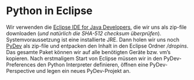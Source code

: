 #

Python in Eclipse
=================

Wir verwenden die [Eclipse IDE for Java Developers](https://www.eclipse.org/downloads/packages/), die wir uns als zip-file downloaden (*und natürlich die SHA-512 checksum überprüfen*). Systemvoraussetzung ist eine installierte JRE. Dann holen wir uns noch [PyDev](https://www.pydev.org/download.html) als zip-file und entpacken den Inhalt in den Eclipse Ordner */dropins*. Das gesamte Paket können wir auf alle benötigten Geräte bzw. vm’s kopieren. Nach erstmaligem Start von Eclipse müssen wir in den PyDev-Preferences den Python Interpreter definieren, öffnen eine PyDev-Perspective und legen ein neues PyDev-Projekt an.
